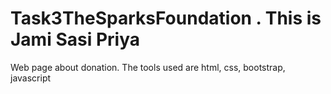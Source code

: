 # Task3TheSparksFoundation . This is Jami Sasi Priya 
Web page about donation. The tools used are html, css, bootstrap, javascript
